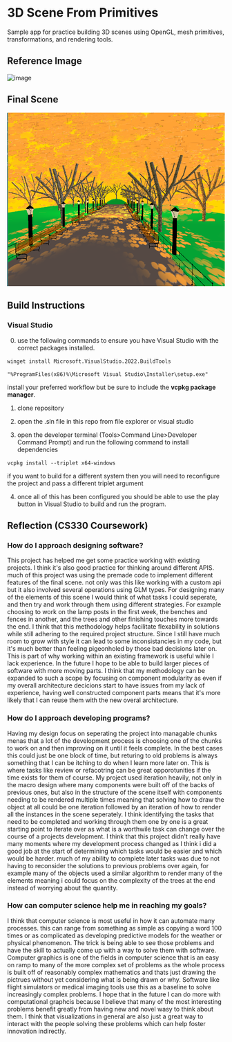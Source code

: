 # 3D Scene From Primitives 
Sample app for practice building 3D scenes using OpenGL, mesh primitives, transformations, and rendering tools.

## Reference Image

![image](./Project%20target%20image.png)

## Final Scene

![image](./Screenshot%202024-12-18%20212013.png)

## Build Instructions

### Visual Studio 

 0. use the following commands to ensure you have Visual Studio with the correct packages installed.

 ```
 winget install Microsoft.VisualStudio.2022.BuildTools 
 ```
 ```
 "%ProgramFiles(x86)%\Microsoft Visual Studio\Installer\setup.exe"
 ```
 install your preferred workflow but be sure to include the **vcpkg package manager**.

 1. clone repository

 2. open the .sln file in this repo from file explorer or visual studio

 3. open the developer terminal (Tools>Command Line>Developer Command Prompt) and run the following command to install dependencies
 
 ```
 vcpkg install --triplet x64-windows
 ```
 if you want to build for a different system then you will need to reconfigure the project and pass a different triplet argument

  4. once all of this has been configured you should be able to use the play button in Visual Studio to build and run the program.

## Reflection (CS330 Coursework)

### How do I approach designing software?

This project has helped me get some practice working with existing projects. I think it's also good practice for thinking around different APIS. much of this project was using the premade code to implement different features of the final scene. not only was this like working with a custom api but it also involved several operations using GLM types.
For designing many of the elements of this scene I would think of what tasks I could seperate, and then try and work through them using different strategies. For example choosing to work on the lamp posts in the first week, the benches and fences in another, and the trees and other finishing touches more towards the end. I think that this methodology helps facilitate flexability in solutions while still adhering to the required project structure. Since I still have much room to grow with style it can lead to some inconsistancies in my code, but it's much better than feeling pigeonholed by those bad decisions later on. This is part of why working within an existing framework is useful while I lack experience.
In the future I hope to be able to build larger pieces of software with more moving parts. I think that my methodology can be expanded to such a scope by focusing on component modularity as even if my overall architecture decicions start to have issues from my lack of experience, having well constructed component parts means that it's more likely that I can reuse them with the new overal architecture.

### How do I approach developing programs?

Having my design focus on seperating the project into managable chunks menas that a lot of the development process is choosing one of the chunks to work on and then improving on it until it feels complete. In the best cases this could just be one block of time, but returing to old problems is always something that I can be itching to do when I learn more later on. This is where tasks like review or refacotring can be great opporotunities if the time exists for them of course.
My project used iteration heavily, not only in the macro design where many components were built off of the backs of previous ones, but also in the structure of the scene itself with components needing to be rendered multiple times meaning that solving how to draw the object at all could be one iteration followed by an iteration of how to render all the instances in the scene seperately. I think identifying the tasks that need to be completed and working through them one by one is a great starting point to iterate over as what is a worthwile task can change over the course of a projects development.
I think that this project didn't really have many moments where my development process changed as I think i did a good job at the start of determining which tasks would be easier and which would be harder. much of my ability to complete later tasks was due to not having to reconsider the solutions to previous problems over again, for example many of the objects used a similar algorithm to render many of the elements meaning i could focus on the complexity of the trees at the end instead of worrying about the quantity.

### How can computer science help me in reaching my goals? 

I think that computer science is most useful in how it can automate many processes. this can range from something as simple as copying a word 100 times or as complicated as developing predictive models for the weather or physical phenomenon. The trick is being able to see those problems and have the skill to actually come up with a way to solve them with software.
Computer graphics is one of the fields in computer science that is an easy on ramp to many of the more complex set of problems as the whole process is built off of reasonably complex mathematics and thats just drawing the pictrues without yet considering what is being drawn or why. Software like flight simulators or medical imaging tools use this as a baseline to solve increasingly complex problems.
I hope that in the future I can do more with computational graphcis because I believe that many of the most interesting problems benefit greatly from having new and novel wasy to think about them. I think that visualizations in general are also just a great way to interact with the people solving these problems which can help foster innovation indirectly.
